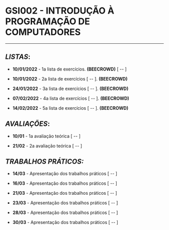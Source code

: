 # GSI002 - INTRODUÇÃO À PROGRAMAÇÃO DE COMPUTADORES
---
## ***LISTAS***:

  - **10/01/2022** - 1a lista de exercícios. **(BEECROWD)** [ -- ]

  - **10/01/2022** - 2a lista de exercícios [ -- ]. **(BEECROWD)**

  - **24/01/2022** - 3a lista de exercícios [ -- ]. **(BEECROWD)**

  - **07/02/2022** - 4a lista de exercícios [ -- ]. **(BEECROWD)**

  - **14/02/2022** - 5a lista de exercícios [ -- ]. **(BEECROWD)**

## ***AVALIAÇÕES***:

  - **10/01** - 1a avaliação teórica [ -- ]

  - **21/02** - 2a avaliação teórica [ -- ]

## ***TRABALHOS PRÁTICOS:***

  - **14/03** - Apresentação dos trabalhos práticos [ -- ]

  - **16/03** - Apresentação dos trabalhos práticos [ -- ]

  - **21/03** - Apresentação dos trabalhos práticos [ -- ]

  - **23/03** - Apresentação dos trabalhos práticos [ -- ]

  - **28/03** - Apresentação dos trabalhos práticos [ -- ]

  - **30/03** - Apresentação dos trabalhos práticos [ -- ]